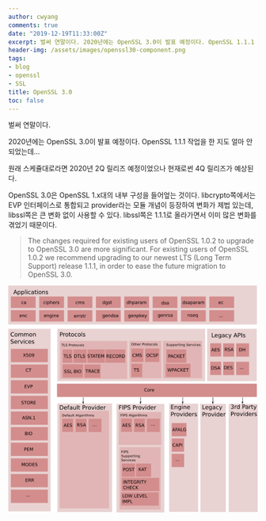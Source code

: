 ```yaml
---
author: cwyang
comments: true
date: "2019-12-19T11:33:00Z"
excerpt: 벌써 연말이다. 2020년에는 OpenSSL 3.0이 발표 예정이다. OpenSSL 1.1.1 작업을 한 지도 얼마 안되었는데...
header-img: /assets/images/openssl30-component.png
tags:
- blog
- openssl
- SSL
title: OpenSSL 3.0
toc: false
---
```

벌써 연말이다.

2020년에는 OpenSSL 3.0이 발표 예정이다. OpenSSL 1.1.1 작업을 한 지도 얼마 안되었는데...

원래 스케쥴대로라면 2020년 2Q 릴리즈 예정이었으나 현재로썬 4Q 릴리즈가 예상된다.

OpenSSL 3.0은 OpenSSL 1.x대의 내부 구성을 들어엎는 것이다. libcrypto쪽에서는 EVP 인터페이스로 통합되고 provider라는 모듈 개념이 등장하여 변화가 제법 있는데, libssl쪽은 큰 변화 없이 사용할 수 있다. libssl쪽은 1.1.1로 올라가면서 이미 많은 변화를 겪었기 때문이다. 

> The changes required for existing users of OpenSSL 1.0.2 to upgrade to OpenSSL 3.0 are more significant. For existing users of OpenSSL 1.0.2 we recommend upgrading to our newest LTS (Long Term Support) release 1.1.1, in order to ease the future migration to OpenSSL 3.0.

![Conceptual Component of OpenSSL3.0 (https://www.openssl.org/docs/OpenSSL300Design.html)](/assets/images/openssl30-component.png)



